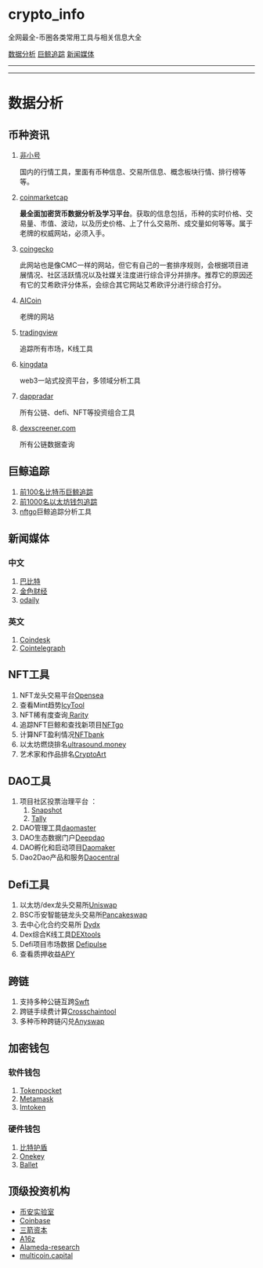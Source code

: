 # crypto_info

全网最全-币圈各类常用工具与相关信息大全

[数据分析](#数据分析)     [巨鲸追踪](#巨鲸追踪)     [新闻媒体](#新闻媒体)

---

---

# 数据分析

## 币种资讯

1. [非小号](https://www.feixiaohao.co/)

   国内的行情工具，里面有币种信息、交易所信息、概念板块行情、排行榜等等。
2. [coinmarketcap](https://coinmarketcap.com/zh/)

   **最全面加密货币数据分析及学习平台**。获取的信息包括，币种的实时价格、交易量、市值、波动，以及历史价格、上了什么交易所、成交量如何等等。属于老牌的权威网站，必须入手。
3. [coingecko](www.coingecko.com/)

   此网站也是像CMC一样的网站，但它有自己的一套排序规则，会根据项目进展情况、社区活跃情况以及社媒关注度进行综合评分并排序。推荐它的原因还有它的艾希欧评分体系，会综合其它网站艾希欧评分进行综合打分。
4. [AICoin](https://www.aicoin.com/)

   老牌的网站
5. [tradingview](cn.tradingview.com)

   追踪所有市场，K线工具
6. [kingdata](kingdata.com)

   web3一站式投资平台，多领域分析工具
7. [dappradar](dappradar.com)

   所有公链、defi、NFT等投资组合工具
8. [dexscreener.com](dexscreener.com)

   所有公链数据查询

## 巨鲸追踪

1. [前100名比特币巨鲸追踪](https://bitinfocharts.com/zh/top-100-richest-bitcoin-addresses.html)
2. [前1000名以太坊钱包追踪](https://www.whalestats.com/)
3. [nftgo](nftgo.io)巨鲸追踪分析工具

## 新闻媒体

### 中文

1. [巴比特](https://www.8btc.com/)
2. [金色财经](https://www.jinse.com/)
3. [odaily](https://www.odaily.news/)

### 英文

1. [Coindesk](https://www.coindesk.com/)
2. [Cointelegraph](https://cointelegraph.com/)

## NFT工具

1. NFT龙头交易平台[Opensea](https://opensea.io/)
2. 查看Mint趋势[IcyTool](https://icy.tools/)
3. NFT稀有度查询[ Rarity](https://rarity.tools/)
4. 追踪NFT巨鲸和查找新项目[NFTgo](https://nftgo.io/)
5. 计算NFT盈利情况[NFTbank](https://nftbank.ai/)
6. 以太坊燃烧排名[ultrasound.money](https://ultrasound.money/)
7. 艺术家和作品排名[CryptoArt](https://cryptoart.io/)

## DAO工具

1. 项目社区投票治理平台 ：
   1. [Snapshot](https://snapshot.org/#/)
   2. [Tally](https://www.withtally.com/)
2. DAO管理工具[daomaster](https://www.daomasters.xyz/)
3. DAO生态数据门户[Deepdao](https://deepdao.io/#/deepdao/dashboard)
4. DAO孵化和启动项目[Daomaker](https://daomaker.com/)
5. Dao2Dao产品和服务[Daocentral](https://daocentral.com/)

## Defi工具

1. 以太坊/dex龙头交易所[Uniswap](https://uniswap.org/)
2. BSC币安智能链龙头交易所[Pancakeswap](https://pancakeswap.finance/)
3. 去中心化合约交易所 [Dydx](https://dydx.exchange/)
4. Dex综合K线工具[DEXtools](https://www.dextools.io/app/)
5. Defi项目市场数据 [Defipulse](https://defipulse.com/)
6. 查看质押收益[APY](https://apy.top/)

## 跨链

1. 支持多种公链互跨[Swft](https://www.swftc.info/)
2. 跨链手续费计算[Crosschaintool](https://tools.defieye.io/bridge/)
3. 多种币种跨链闪兑[Anyswap](https://anyswap.exchange/swap#/bridge)

## 加密钱包

### 软件钱包

1. [Tokenpocket](https://www.tokenpocket.pro/)
2. [Metamask](https://metamask.io/)
3. [Imtoken](https://www.token.im/)

### 硬件钱包

1. [比特护盾](https://bithd.com/)
2. [Onekey](https://onekey.so/)
3. [Ballet](https://www.balletcrypto.com/zh/)

## 顶级投资机构

* [币安实验室](https://labs.binance.com/)
* [Coinbase](https://www.coinbase.com/ventures#our-investments)
* [三箭资本](https://www.threearrowscap.com/select-investments/)
* [A16z](https://a16z.com/portfolio/#crypto)
* [Alameda-research](https://www.alameda-research.com/ventures)
* [multicoin.capital](https://multicoin.capital/zh/portfolio/)
